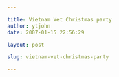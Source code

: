 ```yaml
---

title: Vietnam Vet Christmas party
author: ytjohn
date: 2007-01-15 22:56:29

layout: post

slug: vietnam-vet-christmas-party

---
```

